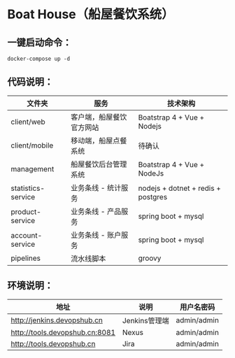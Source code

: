 # Boat House（船屋餐饮系统）


## 一键启动命令：

`
docker-compose up -d
`



## 代码说明：

| 文件夹  | 服务  | 技术架构 |
| ------------ | ------------ |------------ |
| client/web  | 客户端，船屋餐饮官方网站  | Boatstrap 4 + Vue + Nodejs|
| client/mobile  | 移动端，船屋点餐系统  | 待确认 |
| management  | 船屋餐饮后台管理系统  | Boatstrap 4 + Vue + NodeJs |
| statistics-service  | 业务条线 - 统计服务  | nodejs + dotnet + redis + postgres  |
| product-service  | 业务条线 - 产品服务  |spring boot + mysql |
| account-service  | 业务条线 - 账户服务  |spring boot + mysql |
| pipelines  | 流水线脚本 | groovy |


## 环境说明：

| 地址  | 说明  | 用户名密码    |
| ------------ | ------------ | ------------ |
| http://jenkins.devopshub.cn  | Jenkins管理端  | admin/admin  |
| http://tools.devopshub.cn:8081 | Nexus  | admin/admin |
| http://tools.devopshub.cn  | Jira  | admin/admin |


